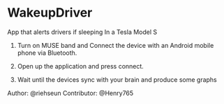 # WakeupDriver

App that alerts drivers if sleeping In a Tesla Model S

1. Turn on MUSE band and Connect the device with an Android mobile phone via Bluetooth.

2. Open up the application and press connect. 

3. Wait until the devices sync with your brain and produce some graphs

Author:  @riehseun Contributor: @Henry765

